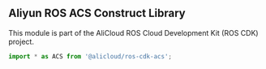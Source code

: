 ## Aliyun ROS ACS Construct Library

This module is part of the AliCloud ROS Cloud Development Kit (ROS CDK) project.

```ts
import * as ACS from '@alicloud/ros-cdk-acs';
```
